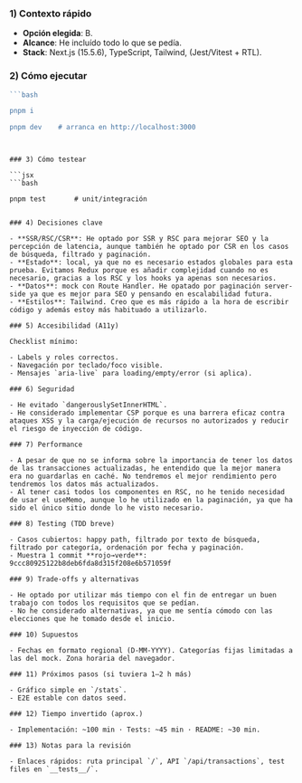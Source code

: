 ### 1) Contexto rápido

- **Opción elegida**: B.
- **Alcance**: He incluído todo lo que se pedía.
- **Stack**: Next.js (15.5.6), TypeScript, Tailwind, (Jest/Vitest + RTL).

### 2) Cómo ejecutar

````jsx
```bash

pnpm i

pnpm dev    # arranca en http://localhost:3000

````

````


### 3) Cómo testear

```jsx
```bash

pnpm test       # unit/integración

````

```

### 4) Decisiones clave

- **SSR/RSC/CSR**: He optado por SSR y RSC para mejorar SEO y la percepción de latencia, aunque también he optado por CSR en los casos de búsqueda, filtrado y paginación.
- **Estado**: local, ya que no es necesario estados globales para esta prueba. Evitamos Redux porque es añadir complejidad cuando no es necesario, gracias a los RSC y los hooks ya apenas son necesarios.
- **Datos**: mock con Route Handler. He opatado por paginación server-side ya que es mejor para SEO y pensando en escalabilidad futura.
- **Estilos**: Tailwind. Creo que es más rápido a la hora de escribir código y además estoy más habituado a utilizarlo.

### 5) Accesibilidad (A11y)

Checklist mínimo:

- Labels y roles correctos.
- Navegación por teclado/foco visible.
- Mensajes `aria-live` para loading/empty/error (si aplica).

### 6) Seguridad

- He evitado `dangerouslySetInnerHTML`.
- He considerado implementar CSP porque es una barrera eficaz contra ataques XSS y la carga/ejecución de recursos no autorizados y reducir el riesgo de inyección de código.

### 7) Performance

- A pesar de que no se informa sobre la importancia de tener los datos de las transacciones actualizadas, he entendido que la mejor manera era no guardarlas en caché. No tendremos el mejor rendimiento pero tendremos los datos más actualizados.
- Al tener casi todos los componentes en RSC, no he tenido necesidad de usar el useMemo, aunque lo he utilizado en la paginación, ya que ha sido el único sitio donde lo he visto necesario.

### 8) Testing (TDD breve)

- Casos cubiertos: happy path, filtrado por texto de búsqueda, filtrado por categoría, ordenación por fecha y paginación.
- Muestra 1 commit **rojo→verde**: 9ccc80925122b8deb6fda8d315f208e6b571059f

### 9) Trade‑offs y alternativas

- He optado por utilizar más tiempo con el fin de entregar un buen trabajo con todos los requisitos que se pedían.
- No he considerado alternativas, ya que me sentía cómodo con las elecciones que he tomado desde el inicio.

### 10) Supuestos

- Fechas en formato regional (D-MM-YYYY). Categorías fijas limitadas a las del mock. Zona horaria del navegador.

### 11) Próximos pasos (si tuviera 1–2 h más)

- Gráfico simple en `/stats`.
- E2E estable con datos seed.

### 12) Tiempo invertido (aprox.)

- Implementación: ~100 min · Tests: ~45 min · README: ~30 min.

### 13) Notas para la revisión

- Enlaces rápidos: ruta principal `/`, API `/api/transactions`, test files en `__tests__/`.
```
